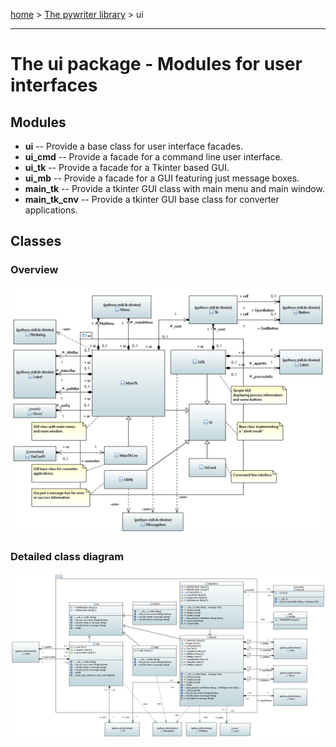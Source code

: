 [home](../index) > [The pywriter library](pywriter) > ui

---

# The ui package - Modules for user interfaces
 
## Modules
 
- **ui** -- Provide a base class for user interface facades.
- **ui_cmd** -- Provide a facade for a command line user interface.
- **ui_tk** -- Provide a facade for a Tkinter based GUI.
- **ui_mb** -- Provide a facade for a GUI featuring just message boxes.
- **main_tk** -- Provide a tkinter GUI class with main menu and main window.
- **main_tk_cnv** -- Provide a tkinter GUI base class for converter applications.


## Classes

### Overview

![ui package class diagram](img/ui_package_class_diagram.png)

### Detailed class diagram

![ui package detailed class diagram](img/ui_package_detailed_class_diagram.png)
